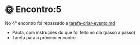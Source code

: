 # 🌞 Encontro:5



No 4º encontro foi repassado a [tarefa-criar-evento.md](../encontro-4/tarefa-criar-evento.md "mention")

* Pauta, com instruções do que foi feito no dia (passo a passo)
* Tarefa para o próximo encontro
